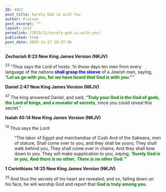 ```yaml
---
ID: 4957
post_title: Surely God is with You
author: Praison
post_excerpt: ""
layout: post
permalink: /2015/11/surely-god-is-with-you/
published: true
post_date: 2015-11-17 18:37:06
---
```

<strong><span class="passage-display-bcv">Zechariah 8:23
</span><span class="passage-display-version">New King James Version (NKJV)</span></strong>
<p class="top-1"><span id="en-NKJV-23000" class="text Zech-8-23"><sup class="versenum">23 </sup>“Thus says the <span class="small-caps">Lord</span> of hosts: ‘In those days ten men from every language of the nations <span style="color: #0000ff;"><strong>shall grasp the sleeve</strong></span> of a Jewish man, saying, “<span style="color: #008000;"><strong>Let us go with you, for we have heard <i>that</i> God <i>is</i> with you</strong></span>.”’”</span></p>
<strong><span class="passage-display-bcv">Daniel 2:47
</span><span class="passage-display-version">New King James Version (NKJV)</span></strong>

<span id="en-NKJV-21806" class="text Dan-2-47"><sup class="versenum">47 </sup>The king answered Daniel, and said, “<span style="color: #008000;"><strong>Truly your God <i>is</i> the God of gods, the Lord of kings, and a revealer of secrets</strong></span>, since you could reveal this secret.”</span>

<strong><span class="passage-display-bcv">Isaiah 45:14
</span><span class="passage-display-version">New King James Version (NKJV)</span></strong>

<span class="text Isa-45-14"><sup class="versenum">14 </sup>Thus says the <span class="small-caps">Lord</span>:</span>
<div class="poetry top-1">
<p class="line" style="padding-left: 30px;"><span class="text Isa-45-14">“The labor of Egypt and merchandise of Cush</span>
<span class="text Isa-45-14">And of the Sabeans, men of stature,</span>
<span class="text Isa-45-14">Shall come over to you, and they shall be yours;</span>
<span class="text Isa-45-14">They shall walk behind you,</span>
<span class="text Isa-45-14">They shall come over in chains;</span>
<span class="text Isa-45-14">And they shall bow down to you.</span>
<span class="text Isa-45-14">They will make supplication to you, <i>saying,</i> ‘<span style="color: #008000;"><strong>Surely God <i>is</i> in you,</strong></span></span>
<span style="color: #008000;"><strong><span class="text Isa-45-14">And <i>there is</i> no other;</span></strong></span>
<span class="text Isa-45-14"><span style="color: #008000;"><strong><i>There is</i> no other God.</strong></span>’”</span></p>

</div>
<strong><span class="passage-display-bcv">1 Corinthians 14:25
</span><span class="passage-display-version">New King James Version (NKJV)</span></strong>

<span id="en-NKJV-28704" class="text 1Cor-14-25"><sup class="versenum">25 </sup>And thus the secrets of his heart are revealed; and so, falling down on <i>his </i>face, he will worship God and report that <span style="color: #008000;"><strong>God is truly among you</strong></span>.</span>